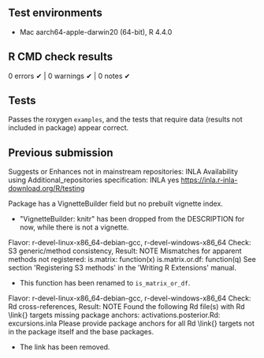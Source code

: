 ## Test environments

* Mac aarch64-apple-darwin20 (64-bit), R 4.4.0

## R CMD check results

0 errors ✔ | 0 warnings ✔ | 0 notes ✔

## Tests

Passes the roxygen `examples`, and the tests that require data (results not included in package) appear correct.

## Previous submission

Suggests or Enhances not in mainstream repositories:
    INLA
  Availability using Additional_repositories specification:
    INLA   yes   https://inla.r-inla-download.org/R/testing

  Package has a VignetteBuilder field but no prebuilt vignette index.

* "VignetteBuilder: knitr" has been dropped from the DESCRIPTION for now, while there is not a vignette.

Flavor: r-devel-linux-x86_64-debian-gcc, r-devel-windows-x86_64
Check: S3 generic/method consistency, Result: NOTE
  Mismatches for apparent methods not registered:
  is.matrix:
    function(x)
  is.matrix.or.df:
    function(q)
  See section 'Registering S3 methods' in the 'Writing R Extensions'
  manual.

* This function has been renamed to `is_matrix_or_df`.

Flavor: r-devel-linux-x86_64-debian-gcc, r-devel-windows-x86_64
Check: Rd cross-references, Result: NOTE
  Found the following Rd file(s) with Rd \link{} targets missing package
  anchors:
    activations.posterior.Rd: excursions.inla
  Please provide package anchors for all Rd \link{} targets not in the
  package itself and the base packages.

* The link has been removed.